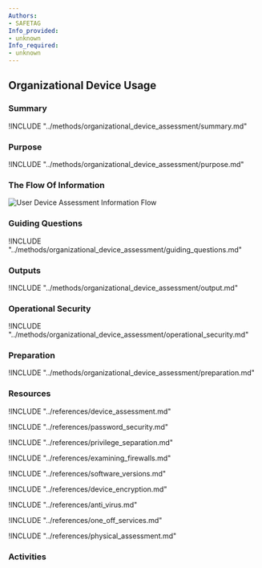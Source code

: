 ```yaml
---
Authors:
- SAFETAG
Info_provided:
- unknown
Info_required:
- unknown
---
```


## Organizational Device Usage

### Summary
!INCLUDE "../methods/organizational_device_assessment/summary.md"

### Purpose
!INCLUDE "../methods/organizational_device_assessment/purpose.md"

### The Flow Of Information
![User Device Assessment Information Flow](images/info_flows/user_device_assessment.svg)

### Guiding Questions
!INCLUDE "../methods/organizational_device_assessment/guiding_questions.md"




### Outputs
!INCLUDE "../methods/organizational_device_assessment/output.md"

### Operational Security
!INCLUDE "../methods/organizational_device_assessment/operational_security.md"

### Preparation
!INCLUDE "../methods/organizational_device_assessment/preparation.md"

### Resources
<div class="greybox">
!INCLUDE "../references/device_assessment.md"

!INCLUDE "../references/password_security.md"

!INCLUDE "../references/privilege_separation.md"

!INCLUDE "../references/examining_firewalls.md"

!INCLUDE "../references/software_versions.md"

!INCLUDE "../references/device_encryption.md"

!INCLUDE "../references/anti_virus.md"

!INCLUDE "../references/one_off_services.md"

!INCLUDE "../references/physical_assessment.md"

</div>

### Activities
